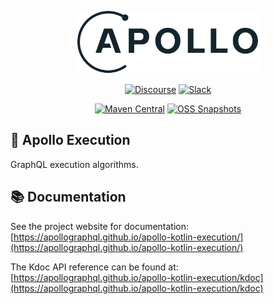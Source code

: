 <div align="center">

<p>
	<a href="https://www.apollographql.com/"><img src="https://raw.githubusercontent.com/apollographql/apollo-client-devtools/a7147d7db5e29b28224821bf238ba8e3a2fdf904/assets/apollo-wordmark.svg" height="100" alt="Apollo Client"></a>
</p>

[![Discourse](https://img.shields.io/discourse/topics?label=Discourse&server=https%3A%2F%2Fcommunity.apollographql.com&logo=discourse&color=467B95&style=flat-square)](http://community.apollographql.com/new-topic?category=Help&tags=mobile,client)
[![Slack](https://img.shields.io/static/v1?label=kotlinlang&message=apollo-kotlin&color=A97BFF&logo=slack&style=flat-square)](https://app.slack.com/client/T09229ZC6/C01A6KM1SBZ)

[![Maven Central](https://img.shields.io/maven-central/v/com.apollographql.execution/apollo-execution-runtime?style=flat-square)](https://central.sonatype.com/namespace/com.apollographql.execution)
[![OSS Snapshots](https://img.shields.io/nexus/s/com.apollographql.execution/apollo-execution-runtime?server=https%3A%2F%2Fs01.oss.sonatype.org&label=oss-snapshots&style=flat-square)](https://s01.oss.sonatype.org/content/repositories/snapshots/com/apollographql/execution/)

</div>

## 🚀 Apollo Execution

GraphQL execution algorithms.

## 📚 Documentation

See the project website for documentation:<br/>
[https://apollographql.github.io/apollo-kotlin-execution/](https://apollographql.github.io/apollo-kotlin-execution/)

The Kdoc API reference can be found at:<br/>
[https://apollographql.github.io/apollo-kotlin-execution/kdoc](https://apollographql.github.io/apollo-kotlin-execution/kdoc)

